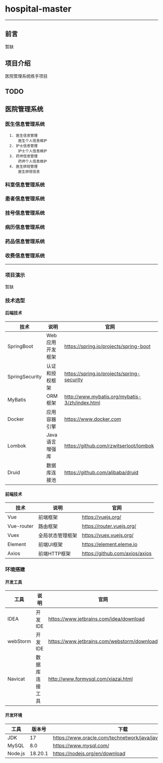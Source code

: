 # hospital-master

-------------------------------
## 前言
暂缺
## 项目介绍
医院管理系统练手项目
## TODO

## 医院管理系统
### 医生信息管理系统
      1. 医生信息管理
          医生个人信息维护
      2. 护士信息管理
          护士个人信息维护
      3. 药师信息管理
          药师个人信息维护
      4. 医生排班管理
          医生排班信息
### 科室信息管理系统
### 患者信息管理系统
### 挂号信息管理系统
### 病历信息管理系统
### 药品信息管理系统
### 收费信息管理系统

-------------------------------
### 项目演示
暂缺
### 技术选型
#### 后端技术
| 技术             | 说明        | 官网                                             |
|----------------|-----------|------------------------------------------------|
| SpringBoot     | Web应用开发框架 | https://spring.io/projects/spring-boot         |
| SpringSecurity | 认证和授权框架   | https://spring.io/projects/spring-security     |
| MyBatis        | ORM框架     | http://www.mybatis.org/mybatis-3/zh/index.html |
| Docker         | 应用容器引擎    | https://www.docker.com                         |
| Lombok         | Java语言增强库 | https://github.com/rzwitserloot/lombok         |
| Druid          | 数据库连接池    | https://github.com/alibaba/druid               |

#### 前端技术
| 技术         | 说明       | 官网                             |
|------------|----------|--------------------------------|
| Vue        | 前端框架     | https://vuejs.org/             |
| Vue-router | 路由框架     | https://router.vuejs.org/      |
| Vuex       | 全局状态管理框架 | https://vuex.vuejs.org/        |
| Element    | 前端UI框架   | https://element.eleme.io       |
| Axios      | 前端HTTP框架 | https://github.com/axios/axios |

### 环境搭建
#### 开发工具
| 工具       | 说明      | 官网                                          |
|----------|---------|---------------------------------------------|
| IDEA     | 开发IDE   | https://www.jetbrains.com/idea/download     |
| webStorm | 开发IDE   | https://www.jetbrains.com/webstorm/download |
| Navicat  | 数据库连接工具 | http://www.formysql.com/xiazai.html         |

#### 开发环境
| 工具      | 版本号     | 下载                                                       |
|---------|---------|----------------------------------------------------------|
| JDK     | 17      | https://www.oracle.com/technetwork/java/javase/downloads |
| MySQL   | 8.0     | https://www.mysql.com/                                   |
| Node.js | 18.20.1 | https://nodejs.org/en/download                           |